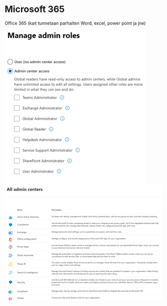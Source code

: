 # Microsoft 365
Office 365 (kait tunnetaan parhaiten Word, excel, power point ja jne)

<img src="images/m365_roles-1.PNG" width="450">


<img src="images/m365_roles-2.PNG">

